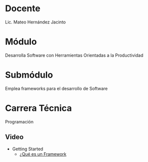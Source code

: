 # Docente
Lic. Mateo Hernández Jacinto

# Módulo
Desarrolla Software con Herramientas Orientadas a la Productividad

# Submódulo
Emplea frameworks para el desarrollo de Software 

# Carrera Técnica
Programación
 
 ## Video

- Getting Started
  - [¿Qué es un Framework](https://www.youtube.com/watch?v=TALDLVNs2ss)
